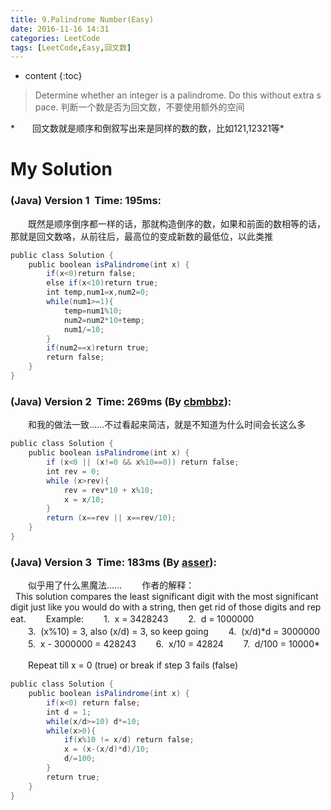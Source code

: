 ```yaml
---
title: 9.Palindrome Number(Easy)
date: 2016-11-16 14:31
categories: LeetCode
tags: [LeetCode,Easy,回文数]
---
```


* content
{:toc}


>Determine whether an integer is a palindrome. Do this without extra space.
判断一个数是否为回文数，不要使用额外的空间

*　　回文数就是顺序和倒叙写出来是同样的数的数，比如121,12321等*

# My Solution
### (Java) Version 1  Time: 195ms:
　　既然是顺序倒序都一样的话，那就构造倒序的数，如果和前面的数相等的话，那就是回文数咯，从前往后，最高位的变成新数的最低位，以此类推
```java
public class Solution {
    public boolean isPalindrome(int x) {
        if(x<0)return false;
        else if(x<10)return true;
        int temp,num1=x,num2=0;
        while(num1>=1){
            temp=num1%10;
            num2=num2*10+temp;
            num1/=10;
        }
        if(num2==x)return true;
        return false;
    }
}
```
### (Java) Version 2  Time: 269ms (By [cbmbbz](https://discuss.leetcode.com/user/cbmbbz)):
　　和我的做法一致……不过看起来简洁，就是不知道为什么时间会长这么多
```java
public class Solution {
    public boolean isPalindrome(int x) {
        if (x<0 || (x!=0 && x%10==0)) return false;
        int rev = 0;
        while (x>rev){
            rev = rev*10 + x%10;
            x = x/10;
        }
        return (x==rev || x==rev/10);
    }
}
```
### (Java) Version 3  Time: 183ms (By [asser](https://discuss.leetcode.com/user/asser)):
　　似乎用了什么黑魔法……
　　作者的解释：
  This solution compares the least significant digit with the most significant digit just like you would do with a string, then get rid of those digits and repeat.
　　Example:
　　1.  x = 3428243
　　2.  d = 1000000
　　3.  (x%10) = 3, also (x/d) = 3, so keep going
　　4.  (x/d)\*d = 3000000
　　5.  x - 3000000 = 428243
　　6.  x/10 = 42824
　　7.  d/100 = 10000*

　　Repeat till x = 0 (true) or break if step 3 fails (false)
```java
public class Solution {
    public boolean isPalindrome(int x) {
        if(x<0) return false;
        int d = 1;
        while(x/d>=10) d*=10;
        while(x>0){
            if(x%10 != x/d) return false;
            x = (x-(x/d)*d)/10;
            d/=100;
        }
        return true;
    }
}
```